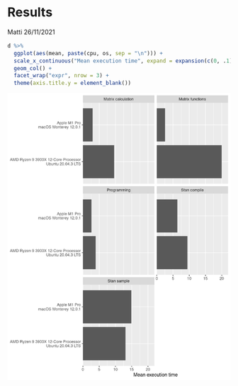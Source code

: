 Results
================
Matti
26/11/2021

``` r
d %>% 
  ggplot(aes(mean, paste(cpu, os, sep = "\n"))) +
  scale_x_continuous("Mean execution time", expand = expansion(c(0, .1))) +
  geom_col() +
  facet_wrap("expr", nrow = 3) +
  theme(axis.title.y = element_blank())
```

<img src="README_files/figure-gfm/results-columns-1.png" width="672" />
